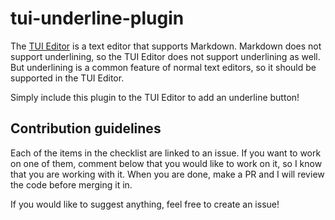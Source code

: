 # tui-underline-plugin

The [TUI Editor](https://github.com/nhn/tui.editor) is a text editor that supports Markdown. Markdown does not support underlining, so the TUI Editor does not support underlining as well. But underlining is a common feature of normal text editors, so it should be supported in the TUI Editor.

Simply include this plugin to the TUI Editor to add an underline button!

## Contribution guidelines

Each of the items in the checklist are linked to an issue.
If you want to work on one of them, comment below that you would like to work on it, so I know that you are working with it.
When you are done, make a PR and I will review the code before merging it in.

If you would like to suggest anything, feel free to create an issue!
